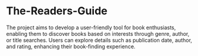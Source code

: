 # The-Readers-Guide
The project aims to develop a user-friendly tool for book enthusiasts, enabling them to discover books based on interests through genre, author, or title searches. Users can explore details such as publication date, author, and rating, enhancing their book-finding experience.
